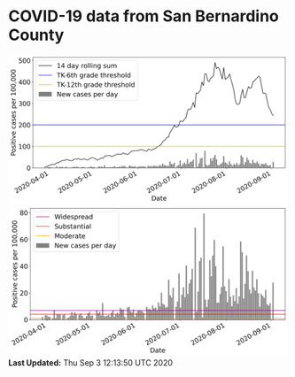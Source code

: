 # COVID-19 data from San Bernardino County
![image1](plots/graph.png)
![image2](plots/classification.png)
**Last Updated:** Thu Sep  3 12:13:50 UTC 2020